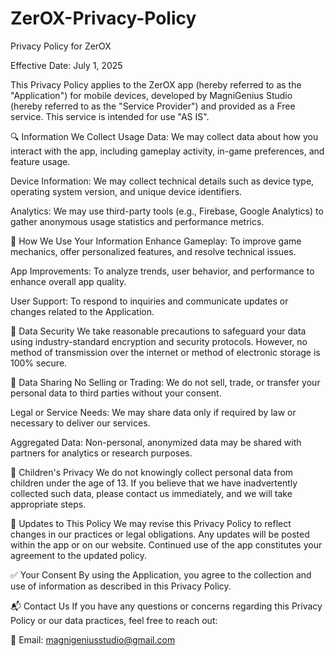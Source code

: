 # ZerOX-Privacy-Policy
Privacy Policy for ZerOX

Effective Date: July 1, 2025

This Privacy Policy applies to the ZerOX app (hereby referred to as the "Application") for mobile devices, developed by MagniGenius Studio (hereby referred to as the "Service Provider") and provided as a Free service. This service is intended for use "AS IS".

🔍 Information We Collect
Usage Data: We may collect data about how you interact with the app, including gameplay activity, in-game preferences, and feature usage.

Device Information: We may collect technical details such as device type, operating system version, and unique device identifiers.

Analytics: We may use third-party tools (e.g., Firebase, Google Analytics) to gather anonymous usage statistics and performance metrics.

📌 How We Use Your Information
Enhance Gameplay: To improve game mechanics, offer personalized features, and resolve technical issues.

App Improvements: To analyze trends, user behavior, and performance to enhance overall app quality.

User Support: To respond to inquiries and communicate updates or changes related to the Application.

🔐 Data Security
We take reasonable precautions to safeguard your data using industry-standard encryption and security protocols. However, no method of transmission over the internet or method of electronic storage is 100% secure.

🔁 Data Sharing
No Selling or Trading: We do not sell, trade, or transfer your personal data to third parties without your consent.

Legal or Service Needs: We may share data only if required by law or necessary to deliver our services.

Aggregated Data: Non-personal, anonymized data may be shared with partners for analytics or research purposes.

👶 Children's Privacy
We do not knowingly collect personal data from children under the age of 13. If you believe that we have inadvertently collected such data, please contact us immediately, and we will take appropriate steps.

🔄 Updates to This Policy
We may revise this Privacy Policy to reflect changes in our practices or legal obligations. Any updates will be posted within the app or on our website. Continued use of the app constitutes your agreement to the updated policy.

✅ Your Consent
By using the Application, you agree to the collection and use of information as described in this Privacy Policy.

📬 Contact Us
If you have any questions or concerns regarding this Privacy Policy or our data practices, feel free to reach out:

📧 Email: magnigeniusstudio@gmail.com
